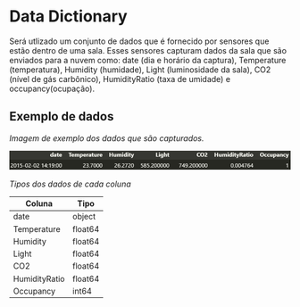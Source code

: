 # Data Dictionary
Será utlizado um conjunto de dados que é fornecido por sensores que estão dentro de uma sala. Esses sensores capturam dados da sala que são enviados para a nuvem como: date (dia e horário da captura), Temperature (temperatura), Humidity (humidade), Light (luminosidade da sala), CO2 (nível de gás carbônico), HumidityRatio (taxa de umidade) e occupancy(ocupação).

## Exemplo de dados
_Imagem de exemplo dos dados que são capturados._

![Exemplo dos dados](data_example.png)

_Tipos dos dados de cada coluna_

| Coluna        | Tipo         |
|---------------|--------------|
| date          | object       |
| Temperature   | float64      |
| Humidity      | float64      |
| Light         | float64      |
| CO2           | float64      |
| HumidityRatio | float64      |
| Occupancy     | int64        |